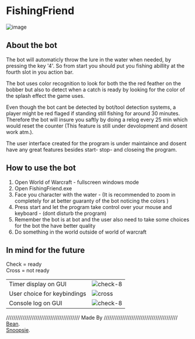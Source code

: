 # FishingFriend
![image](https://user-images.githubusercontent.com/78900612/150899308-063adee0-b8a1-46a2-bfa7-a9f7839c63e0.png)

## About the bot

The bot will automaticly throw the lure in the water when needed, by pressing the key '4'. So from start you should put you fishing abillity at the fourth slot in you action bar.


The bot uses color recognition to look for both the the red feather on the bobber but also to detect when a catch is ready by looking for the color of the splash effect the game uses.

Even though the bot cant be detected by bot/tool detection systems, a player might be red flaged if standing still fishing for around 30 minutes. Therefore the bot will insure you saftly by doing a relog every 25 min which would reset the counter (This feature is still under devolopment and dosent work atm.). 

The user interface created for the program is under maintaince and dosent have any great features besides start- stop- and closeing the program.

## How to use the bot

1. Open World of Warcraft - fullscreen windows mode
2. Open FishingFriend.exe
3. Face you character with the water - (It is recommended to zoom in completely for at better guaranty of the bot noticing the colors )
4. Press start and let the program take control over your mouse and keyboard - (dont disturb the program) 
5. Remember the bot is at bot and the user also need to take some choices for the bot the have better quality
6. Do something in the world outside of world of warcraft

## In mind for the future
Check = ready <br/> Cross = not ready <table> <tr><td>Timer display on GUI</td><td>![check-8](https://user-images.githubusercontent.com/78900612/110119026-804fc580-7dbb-11eb-90d1-3cea3bcff255.png)</td></tr><tr><td>User choice for keybindings</td><td>![cross](https://user-images.githubusercontent.com/78900612/150360484-8cbbb0d2-8e22-4cc9-9427-0624837187e9.png)</td></tr><tr><td>Console log on GUI</td><td>![check-8](https://user-images.githubusercontent.com/78900612/110119026-804fc580-7dbb-11eb-90d1-3cea3bcff255.png)</td></tr> </table>

//////////////////////////////////////// Made By ////////////////////////////////////////
<br />
[Bean](https://github.com/bentsen).
<br />
[Snoopsie](https://github.com/Snoopsie1).
